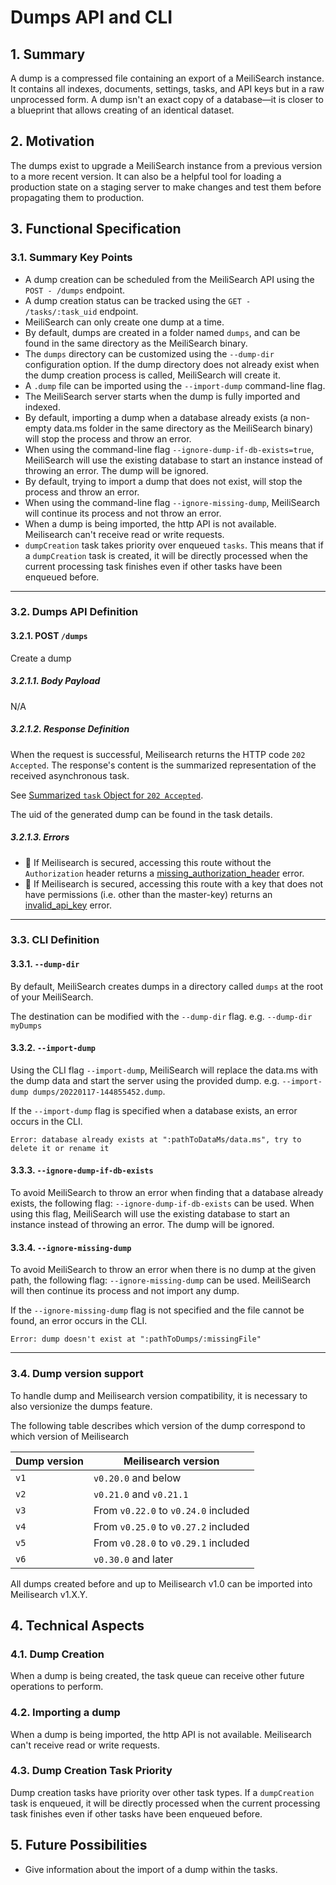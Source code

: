 # Dumps API and CLI

## 1. Summary

A dump is a compressed file containing an export of a MeiliSearch instance. It contains all indexes, documents, settings, tasks, and API keys but in a raw unprocessed form. A dump isn't an exact copy of a database—it is closer to a blueprint that allows creating of an identical dataset.

## 2. Motivation

The dumps exist to upgrade a MeiliSearch instance from a previous version to a more recent version. It can also be a helpful tool for loading a production state on a staging server to make changes and test them before propagating them to production.

## 3. Functional Specification

### 3.1. Summary Key Points

- A dump creation can be scheduled from the MeiliSearch API using the `POST - /dumps` endpoint.
- A dump creation status can be tracked using the `GET - /tasks/:task_uid` endpoint.
- MeiliSearch can only create one dump at a time.
- By default, dumps are created in a folder named `dumps`, and can be found in the same directory as the MeiliSearch binary.
- The `dumps` directory can be customized using the `--dump-dir` configuration option. If the dump directory does not already exist when the dump creation process is called, MeiliSearch will create it.
- A `.dump` file can be imported using the `--import-dump` command-line flag.
- The MeiliSearch server starts when the dump is fully imported and indexed.
- By default, importing a dump when a database already exists (a non-empty data.ms folder in the same directory as the MeiliSearch binary) will stop the process and throw an error.
- When using the command-line flag `--ignore-dump-if-db-exists=true`, MeiliSearch will use the existing database to start an instance instead of throwing an error. The dump will be ignored.
- By default, trying to import a dump that does not exist, will stop the process and throw an error.
- When using the command-line flag `--ignore-missing-dump`, MeiliSearch will continue its process and not throw an error.
- When a dump is being imported, the http API is not available. Meilisearch can't receive read or write requests.
- `dumpCreation` task takes priority over enqueued `tasks`. This means that if a `dumpCreation` task is created, it will be directly processed when the current processing task finishes even if other tasks have been enqueued before.

---

### 3.2. Dumps API Definition

#### 3.2.1. POST `/dumps`

Create a dump

##### 3.2.1.1. Body Payload
N/A

##### 3.2.1.2. Response Definition

When the request is successful, Meilisearch returns the HTTP code `202 Accepted`. The response's content is the summarized representation of the received asynchronous task.

See [Summarized `task` Object for `202 Accepted`](0060-tasks-api.md#summarized-task-object-for-202-accepted).

The uid of the generated dump can be found in the task details.

##### 3.2.1.3. Errors

- 🔴 If Meilisearch is secured, accessing this route without the `Authorization` header returns a [missing_authorization_header](0061-error-format-and-definitions.md#missing_authorization_header) error.
- 🔴 If Meilisearch is secured, accessing this route with a key that does not have permissions (i.e. other than the master-key) returns an [invalid_api_key](0061-error-format-and-definitions.md#invalid_api_key) error.

---

### 3.3. CLI Definition

#### 3.3.1. `--dump-dir`

By default, MeiliSearch creates dumps in a directory called `dumps` at the root of your MeiliSearch.

The destination can be modified with the `--dump-dir` flag. e.g. `--dump-dir myDumps`

#### 3.3.2. `--import-dump`

Using the CLI flag `--import-dump`, MeiliSearch will replace the data.ms with the dump data and start the server using the provided dump. e.g. `--import-dump dumps/20220117-144855452.dump`.

If the `--import-dump` flag is specified when a database exists, an error occurs in the CLI.

```
Error: database already exists at ":pathToDataMs/data.ms", try to delete it or rename it
```

#### 3.3.3. `--ignore-dump-if-db-exists`

To avoid MeiliSearch to throw an error when finding that a database already exists, the following flag: `--ignore-dump-if-db-exists` can be used. When using this flag, MeiliSearch will use the existing database to start an instance instead of throwing an error. The dump will be ignored.

#### 3.3.4. `--ignore-missing-dump`

To avoid MeiliSearch to throw an error when there is no dump at the given path, the following flag: `--ignore-missing-dump` can be used. MeiliSearch will then continue its process and not import any dump.

If the `--ignore-missing-dump` flag is not specified and the file cannot be found, an error occurs in the CLI.

```
Error: dump doesn't exist at ":pathToDumps/:missingFile"
```

---

### 3.4. Dump version support

To handle dump and Meilisearch version compatibility, it is necessary to also versionize the dumps feature.

The following table describes which version of the dump correspond to which version of Meilisearch

| Dump version | Meilisearch version                  |
|--------------|--------------------------------------|
| `v1`         | `v0.20.0` and below                  |
| `v2`         | `v0.21.0` and `v0.21.1`              |
| `v3`         | From `v0.22.0` to `v0.24.0` included |
| `v4`         | From `v0.25.0` to `v0.27.2` included |
| `v5`         | From `v0.28.0` to `v0.29.1` included |
| `v6`         | `v0.30.0` and later                  |

All dumps created before and up to Meilisearch v1.0 can be imported into Meilisearch v1.X.Y.

## 4. Technical Aspects

### 4.1. Dump Creation

When a dump is being created, the task queue can receive other future operations to perform.

### 4.2. Importing a dump

When a dump is being imported, the http API is not available. Meilisearch can't receive read or write requests.

### 4.3. Dump Creation Task Priority

Dump creation tasks have priority over other task types. If a `dumpCreation` task is enqueued, it will be directly processed when the current processing task finishes even if other tasks have been enqueued before.

## 5. Future Possibilities

- Give information about the import of a dump within the tasks.
